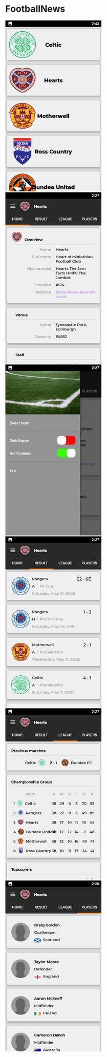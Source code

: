 # FootballNews

<img src="assets/1.png" width="300"> <img src="assets/2.png" width="300"> <img src="assets/3.png" width="300"> <img src="assets/4.png" width="300"> <img src="assets/5.png" width="300"> <img src="assets/6.png" width="300">
